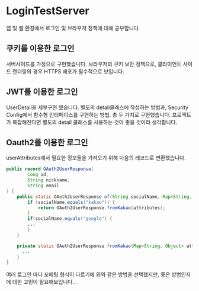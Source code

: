 # LoginTestServer
앱 및 웹 환경에서 로그인 및 브라우저 정책에 대해 공부합니다
## 쿠키를 이용한 로그인
서버사이드를 가정으로 구현했습니다.
브라우저의 쿠키 보안 정책으로, 클라이언트 사이드 랜더링의 경우 HTTPS 배포가 필수적으로 보입니다.
## JWT를 이용한 로그인
UserDetail을 세부구현 했습니다.
별도의 detail클래스에 작성하는 방법과, Security Config에서 함수형 인터페이스를 구현하는 방법. 총 두 가지로 구현했습니다.
프로젝트가 복잡해진다면 별도의 detail 클래스를 사용하는 것이 좋을 것이라 생각합니다.
## Oauth2를 이용한 로그인
userAttributes에서 필요한 정보들을 가져오기 위해 다음의 레코드로 변환했습니다.
```Java
public record OAuth2UserResponse(
        Long id,
        String nickname,
        String email
) {
    public static OAuth2UserResponse of(String socialName, Map<String, Object> attributes) {
        if (socialName.equals("kakao")) {
            return OAuth2UserResponse.fromKakao(attributes);
        }
        if(socialName.equals("google") {
        ...
        }
    }

    private static OAuth2UserResponse fromKakao(Map<String, Object> attributes) {
      ...
    }
}
```
여러 로그인 마다 포메팅 형식이 다르기에 위와 같은 방법을 선택했지만, 좋은 방법인지에 대한 고민이 필요해보입니다...
